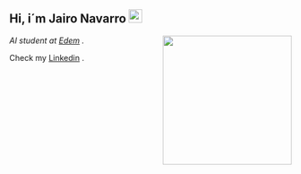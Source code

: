<h2>Hi, i´m Jairo Navarro <img src="https://github.githubassets.com/images/mona-whisper.gif" height="24" /></h2>
<img align='right' src="https://media.giphy.com/media/836HiJc7pgzy8iNXCn/giphy.gif" width="230" />
<p><em>

AI student at  <a href="https://edem.eu/" >Edem</a> . </em>


Check my 
<a href="https://www.linkedin.com/in/jairo-navarro-9b65b1170?utm_source=share&utm_campaign=share_via&utm_content=profile&utm_medium=ios_app" >Linkedin</a> . </em>


